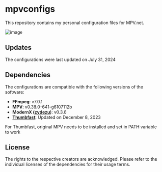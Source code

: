 # mpvconfigs

This repository contains my personal configuration files for MPV.net.

![image](https://github.com/user-attachments/assets/b1660d7c-bd8f-4d6c-aea9-302803e21087)


## Updates

The configurations were last updated on July 31, 2024

## Dependencies

The configurations are compatible with the following versions of the software:

- **FFmpeg**: v7.0.1
- **MPV**: v0.38.0-641-g6107112b
- **ModernX ([zydezu](https://github.com/zydezu/ModernX))**: v0.3.6
- **[Thumbfast](https://github.com/po5/thumbfast)**: Updated on December 8, 2023

For Thumbfast, original MPV needs to be installed and set in PATH variable to work

## License

The rights to the respective creators are acknowledged. Please refer to the individual licenses of the dependencies for their usage terms.
